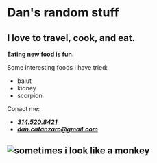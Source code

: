 # Dan's random stuff


## I love to travel, cook, and eat.

**Eating new food is fun.**


Some interesting foods I have tried:
* balut 
* kidney
* scorpion

Conact me:
+ [***314.520.8421***](https://pbs.twimg.com/media/CYxm67JWsAAt-50.jpg)
+ ***dan.catanzaro@gmail.com***


![sometimes i look like a monkey](https://scontent-ort2-1.xx.fbcdn.net/v/t1.0-9/26112095_10159776338280174_6153036032947547761_n.jpg?_nc_cat=0&oh=7061355c613f821451f2a61f74752ebb&oe=5BF0D50B)
---


